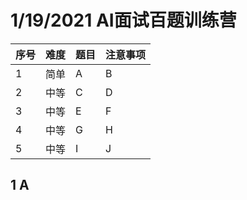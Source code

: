 # 1/19/2021 AI面试百题训练营

|序号| 难度 | 题目 | 注意事项 |
|---| --- | --- | --- |
| 1 | 简单 |  A | B |
| 2 | 中等 |  C | D |
| 3 | 中等 |  E | F |
| 4 | 中等 |  G | H |
| 5 | 中等 |  I | J |

## 1 A